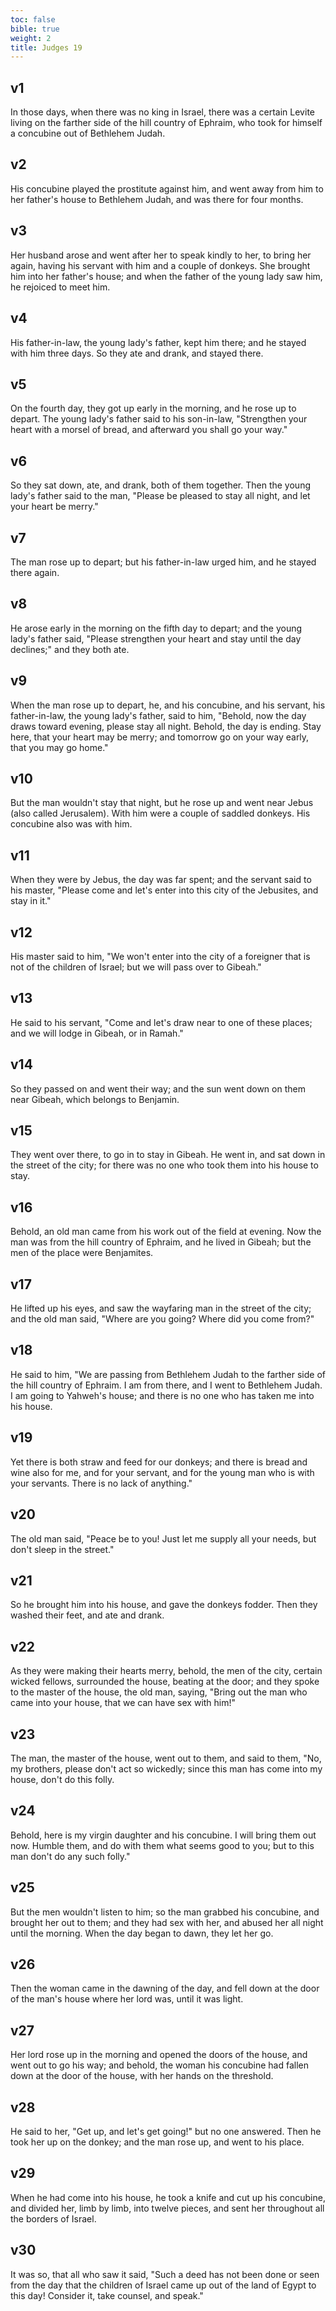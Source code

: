 ```yaml
---
toc: false
bible: true
weight: 2
title: Judges 19
---
```




## v1 
In those days, when there was no king in Israel, there was a certain Levite living on the farther side of the hill country of Ephraim, who took for himself a concubine out of Bethlehem Judah. 

## v2 
His concubine played the prostitute against him, and went away from him to her father's house to Bethlehem Judah, and was there for four months. 

## v3 
Her husband arose and went after her to speak kindly to her, to bring her again, having his servant with him and a couple of donkeys. She brought him into her father's house; and when the father of the young lady saw him, he rejoiced to meet him. 

## v4 
His father-in-law, the young lady's father, kept him there; and he stayed with him three days. So they ate and drank, and stayed there. 

## v5 
On the fourth day, they got up early in the morning, and he rose up to depart. The young lady's father said to his son-in-law, "Strengthen your heart with a morsel of bread, and afterward you shall go your way." 

## v6 
So they sat down, ate, and drank, both of them together. Then the young lady's father said to the man, "Please be pleased to stay all night, and let your heart be merry." 

## v7 
The man rose up to depart; but his father-in-law urged him, and he stayed there again. 

## v8 
He arose early in the morning on the fifth day to depart; and the young lady's father said, "Please strengthen your heart and stay until the day declines;" and they both ate. 

## v9 
When the man rose up to depart, he, and his concubine, and his servant, his father-in-law, the young lady's father, said to him, "Behold, now the day draws toward evening, please stay all night. Behold, the day is ending. Stay here, that your heart may be merry; and tomorrow go on your way early, that you may go home." 

## v10 
But the man wouldn't stay that night, but he rose up and went near Jebus (also called Jerusalem). With him were a couple of saddled donkeys. His concubine also was with him. 

## v11 
When they were by Jebus, the day was far spent; and the servant said to his master, "Please come and let's enter into this city of the Jebusites, and stay in it." 

## v12 
His master said to him, "We won't enter into the city of a foreigner that is not of the children of Israel; but we will pass over to Gibeah." 

## v13 
He said to his servant, "Come and let's draw near to one of these places; and we will lodge in Gibeah, or in Ramah." 

## v14 
So they passed on and went their way; and the sun went down on them near Gibeah, which belongs to Benjamin. 

## v15 
They went over there, to go in to stay in Gibeah. He went in, and sat down in the street of the city; for there was no one who took them into his house to stay. 

## v16 
Behold, an old man came from his work out of the field at evening. Now the man was from the hill country of Ephraim, and he lived in Gibeah; but the men of the place were Benjamites. 

## v17 
He lifted up his eyes, and saw the wayfaring man in the street of the city; and the old man said, "Where are you going? Where did you come from?" 

## v18 
He said to him, "We are passing from Bethlehem Judah to the farther side of the hill country of Ephraim. I am from there, and I went to Bethlehem Judah. I am going to Yahweh's house; and there is no one who has taken me into his house. 

## v19 
Yet there is both straw and feed for our donkeys; and there is bread and wine also for me, and for your servant, and for the young man who is with your servants. There is no lack of anything." 

## v20 
The old man said, "Peace be to you! Just let me supply all your needs, but don't sleep in the street." 

## v21 
So he brought him into his house, and gave the donkeys fodder. Then they washed their feet, and ate and drank. 

## v22 
As they were making their hearts merry, behold, the men of the city, certain wicked fellows, surrounded the house, beating at the door; and they spoke to the master of the house, the old man, saying, "Bring out the man who came into your house, that we can have sex with him!" 

## v23 
The man, the master of the house, went out to them, and said to them, "No, my brothers, please don't act so wickedly; since this man has come into my house, don't do this folly. 

## v24 
Behold, here is my virgin daughter and his concubine. I will bring them out now. Humble them, and do with them what seems good to you; but to this man don't do any such folly." 

## v25 
But the men wouldn't listen to him; so the man grabbed his concubine, and brought her out to them; and they had sex with her, and abused her all night until the morning. When the day began to dawn, they let her go. 

## v26 
Then the woman came in the dawning of the day, and fell down at the door of the man's house where her lord was, until it was light. 

## v27 
Her lord rose up in the morning and opened the doors of the house, and went out to go his way; and behold, the woman his concubine had fallen down at the door of the house, with her hands on the threshold. 

## v28 
He said to her, "Get up, and let's get going!" but no one answered. Then he took her up on the donkey; and the man rose up, and went to his place. 

## v29 
When he had come into his house, he took a knife and cut up his concubine, and divided her, limb by limb, into twelve pieces, and sent her throughout all the borders of Israel. 

## v30 
It was so, that all who saw it said, "Such a deed has not been done or seen from the day that the children of Israel came up out of the land of Egypt to this day! Consider it, take counsel, and speak."
